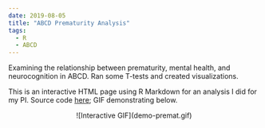 ```yaml
---
date: 2019-08-05
title: "ABCD Prematurity Analysis"
tags:
  - R
  - ABCD
---
```


Examining the relationship between prematurity, mental health, and neurocognition in ABCD. Ran some T-tests and created visualizations.

This is an interactive HTML page using R Markdown for an analysis I did for my PI. Source code [here](https://github.com/nguyenhphilip/interactive_analysis_prem); GIF demonstrating below.

<center>
![Interactive GIF](demo-premat.gif)
</center>